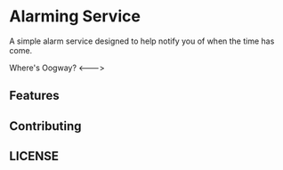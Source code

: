 # Alarming Service
A simple alarm service designed to help notify you of when the time has come.

<!-->
Where's Oogway?
<--->

## Features

## Contributing

## LICENSE
